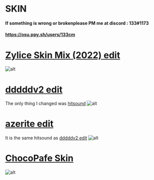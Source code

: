 # SKIN
#### If something is wrong or brokenplease PM me at discord : 133#1173 
#### https://osu.ppy.sh/users/133cm



# [Zylice Skin Mix (2022) edit](https://mega.nz/file/whcFlQqY#ElbhNNZXuKKRxYyN3TgFKqvQ_PD53w5D2dMs63n07KQ)
![alt](https://i.imgur.com/EGsFaXT.png)

# [dddddv2 edit ](https://mega.nz/file/1oEBHYiI#C2SwqWnw6TjsyGWrgRQcUpj2FtfeGVxvq4cOO_JAaq0)
The only thing I changed was  [hitsound](https://www.youtube.com/watch?v=qGsoISn9i2k)
![alt](https://i.imgur.com/8eNduZs.png)

# [azerite edit](https://mega.nz/file/41VixagY#b3yD2XfB4YMRUGHic_auon09O59SaWE7urJNR8kkG6w)
It is the same hitsound as [dddddv2 edit](https://www.youtube.com/watch?v=qGsoISn9i2k)
![alt](https://i.imgur.com/37x0hI0.png)

# [ChocoPafe Skin](https://mega.nz/file/llkgSQhL#44Xt0Tcqx4Q-SiAhQ4fYqYQdvYt8StdoQD0iaLVsIEQ)
![alt](https://i.imgur.com/CAkPhvu.png)

